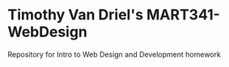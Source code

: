# Timothy Van Driel's MART341-WebDesign
Repository for Intro to Web Design and Development homework
